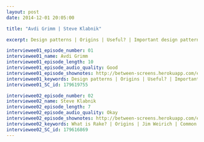 ```yaml
---
layout: post
date: 2014-12-01 20:05:00

title: "Avdi Grimm | Steve Klabnik"

excerpt: Design patterns | Origins | Useful? | Important design patterns | Learn & apply | Bad reputation? || What is Rake? | Origins | Jim Weirich | Common use cases | Advantages of Rake

interviewee01_episode_number: 01
interviewee01_name: Avdi Grimm
interviewee01_episode_length: 10
interviewee01_episode_audio_quality: Good
interviewee01_episode_shownotes: http://between-screens.herokuapp.com/episodes/1
interviewee01_keywords: Design patterns | Origins | Useful? | Important design patterns | Learn & apply | Bad reputation? 
interviewee01_SC_id: 179619755

interviewee02_episode_number: 02
interviewee02_name: Steve Klabnik
interviewee02_episode_length: 7
interviewee02_episode_audio_quality: Okay 
interviewee02_episode_shownotes: http://between-screens.herokuapp.com/episodes/2
interviewee02_keywords: What is Rake? | Origins | Jim Weirich | Common use cases | Advantages of Rake
interviewee02_SC_id: 179616869 
---
```

